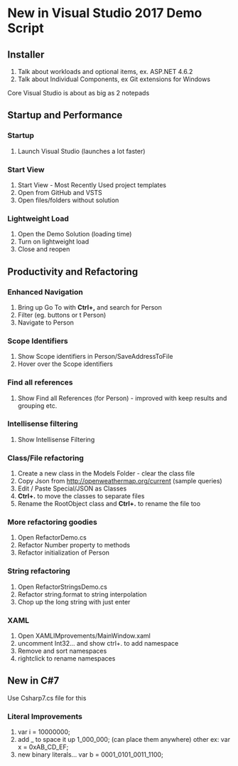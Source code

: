 # New in Visual Studio 2017 Demo Script #
## Installer ##
1. Talk about workloads and optional items, ex. ASP.NET 4.6.2
2. Talk about Individual Components, ex Git extensions for Windows

Core Visual Studio is about as big as 2 notepads

## Startup and Performance ##

### Startup ###
1. Launch Visual Studio (launches a lot faster)
### Start View ###
1. Start View - Most Recently Used project templates
2. Open from GitHub and VSTS
3. Open files/folders without solution
### Lightweight Load ###
1. Open the Demo Solution (loading time)
2. Turn on lightweight load 
3. Close and reopen

## Productivity and Refactoring ##

### Enhanced Navigation ###
1. Bring up Go To with **Ctrl+,** and search for Person
2. Filter (eg. buttons or t Person)
3. Navigate to Person
### Scope Identifiers ###
1. Show Scope identifiers in Person/SaveAddressToFile
2. Hover over the Scope identifiers
### Find all references ###
1. Show Find all References (for Person) - improved with keep results and grouping etc.
### Intellisense filtering ###
1. Show Intellisense Filtering
### Class/File refactoring ###
1. Create a new class in the Models Folder - clear the class file
2. Copy Json from http://openweathermap.org/current (sample queries)
3. Edit / Paste Special/JSON as Classes
4. **Ctrl+.** to move the classes to separate files
5. Rename the RootObject class and **Ctrl+.** to rename the file too
### More refactoring goodies ###
1. Open RefactorDemo.cs
2. Refactor Number property to methods
3. Refactor initialization of Person
### String refactoring ###
1. Open RefactorStringsDemo.cs
2. Refactor string.format to string interpolation
3. Chop up the long string with just enter
### XAML ###
1. Open XAMLIMprovements/MainWindow.xaml
2. uncomment Int32... and show ctrl+. to add namespace
3. Remove and sort namespaces
4. rightclick to rename namespaces

## New in C#7 ##

Use Csharp7.cs file for this

### Literal Improvements ###

1. var i = 10000000;
2. add _ to space it up 1_000_000; (can place them anywhere)
other ex: var x = 0xAB_CD_EF;
3. new binary literals... var b = 0001_0101_0011_1100;
